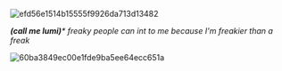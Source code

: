 ![efd56e1514b15555f9926da713d13482](https://github.com/user-attachments/assets/4dbc9632-cf9a-42bd-9499-10798c8387ec)

_**(call me lumi)***_
_freaky people can int to me because I'm freakier than a freak_

![60ba3849ec00e1fde9ba5ee64ecc651a](https://github.com/user-attachments/assets/c1a4f55f-f8b7-4abc-a67b-b20337fc58a8)
